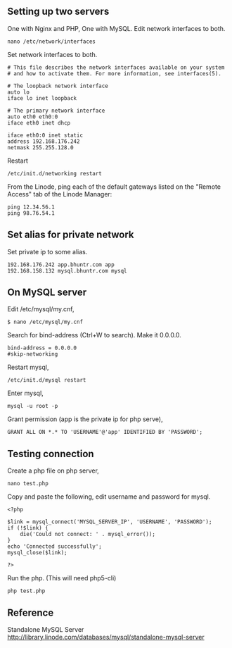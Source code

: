 ## Setting up two servers

One with Nginx and PHP, One with MySQL. Edit network interfaces to both.

    nano /etc/network/interfaces

Set network interfaces to both.

    # This file describes the network interfaces available on your system
    # and how to activate them. For more information, see interfaces(5).

    # The loopback network interface
    auto lo
    iface lo inet loopback

    # The primary network interface
    auto eth0 eth0:0
    iface eth0 inet dhcp

    iface eth0:0 inet static
    address 192.168.176.242
    netmask 255.255.128.0

Restart

    /etc/init.d/networking restart

From the Linode, ping each of the default gateways listed on the "Remote Access" tab of the Linode Manager:

    ping 12.34.56.1
    ping 98.76.54.1

## Set alias for private network

Set private ip to some alias.

    192.168.176.242 app.bhuntr.com app
    192.168.158.132 mysql.bhuntr.com mysql

## On MySQL server

Edit /etc/mysql/my.cnf,

    $ nano /etc/mysql/my.cnf

Search for bind-address (Ctrl+W to search). Make it 0.0.0.0.

    bind-address = 0.0.0.0
    #skip-networking

Restart mysql,

    /etc/init.d/mysql restart

Enter mysql,

    mysql -u root -p

Grant permission (app is the private ip for php serve),

    GRANT ALL ON *.* TO 'USERNAME'@'app' IDENTIFIED BY 'PASSWORD';

## Testing connection

Create a php file on php server,

    nano test.php

Copy and paste the following, edit username and password for mysql.

    <?php

    $link = mysql_connect('MYSQL_SERVER_IP', 'USERNAME', 'PASSWORD');
    if (!$link) {
        die('Could not connect: ' . mysql_error());
    }
    echo 'Connected successfully';
    mysql_close($link);

    ?>

Run the php. (This will need php5-cli)

    php test.php

## Reference

Standalone MySQL Server
http://library.linode.com/databases/mysql/standalone-mysql-server
